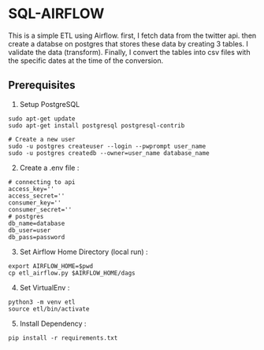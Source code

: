 # SQL-AIRFLOW

This is a simple ETL using Airflow. first, I fetch data from the twitter api. then create a databse on postgres that stores these data by creating 3 tables. I validate the data (transform). Finally, I convert the tables into csv files with the specific dates at the time of the conversion. 

## Prerequisites

1. Setup PostgreSQL
```
sudo apt-get update
sudo apt-get install postgresql postgresql-contrib

# Create a new user 
sudo -u postgres createuser --login --pwprompt user_name
sudo -u postgres createdb --owner=user_name database_name
```
2. Create a .env file : 

```
# connecting to api
access_key=''
access_secret='' 
consumer_key=''
consumer_secret=''
# postgres 
db_name=database
db_user=user
db_pass=password
```

3. Set Airflow Home Directory (local run) : 
 ```
 export AIRFLOW_HOME=$pwd
 cp etl_airflow.py $AIRFLOW_HOME/dags
 ```
 
4. Set VirtualEnv : 
 ``` 
python3 -m venv etl
source etl/bin/activate
``` 

5. Install Dependency : 
```
pip install -r requirements.txt
```
